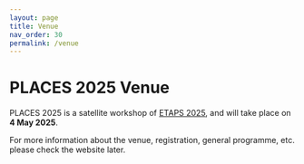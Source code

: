 ```yaml
---
layout: page
title: Venue
nav_order: 30
permalink: /venue
---
```


# PLACES 2025 Venue

PLACES 2025 is a satellite workshop of [ETAPS 2025](https://etaps.org/2025), and
will take place on **4 May 2025**.

For more information about the venue, registration, general
programme, etc. please check the website later.

